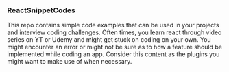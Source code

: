 ### ReactSnippetCodes


This repo contains simple code examples that can be used in your projects and interview coding challenges. Often times, you learn react through video series on YT or Udemy and might get stuck on coding on your own. You might encounter an error or might not be sure as to how a feature should be implemented while coding an app. Consider this content as the plugins you might want to make use of when necessary.
